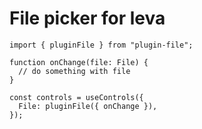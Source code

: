 # File picker for leva

```tsx
import { pluginFile } from "plugin-file";

function onChange(file: File) {
  // do something with file
}

const controls = useControls({
  File: pluginFile({ onChange }),
});
```
